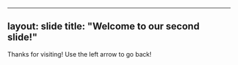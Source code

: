 
---
layout: slide
title: "Welcome to our second slide!"
---
Thanks for visiting!
Use the left arrow to go back!
